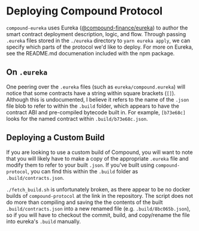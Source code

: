 # Deploying Compound Protocol

`compound-eureka` uses Eureka ([@compound-finance/eureka](https://www.npmjs.com/package/@compound-finance/eureka/v/1.0.3)) to author the smart contract deployment description, logic, and flow. Through passing `.eureka` files stored in the `./eureka` directory to `yarn eureka apply`, we can specify which parts of the protocol we'd like to deploy. For more on Eureka, see the README.md documenation included with the npm package.

## On `.eureka` 

One peering over the `.eureka` files (such as `eureka/compound.eureka`) will notice that some contracts have a string within square brackets (`[]`). Although this is undocumented, I believe it refers to the name of the `.json` file blob to refer to within the `.build` folder, which appears to have the contract ABI and pre-compiled bytecode built in. For example, `[b73e68c]` looks for the named contract within `.build/b73e68c.json`.

## Deploying a Custom Build

If you are looking to use a custom build of Compound, you will want to note that you will likely have to make a copy of the appropriate `.eureka` file and modify them to refer to your built `.json`. If you've built using `compound-protocol`, you can find this within the `.build` folder as `.build/contracts.json`.

`./fetch_build.sh` is unfortunately broken, as there appear to be no docker builds of `compound-protocol` at the link in the repository. The script does not do more than compiling and saving the the contents of the built `.build/contracts.json` into a new renamed file (e.g. `.build/8bc065b.json`), so if you will have to checkout the commit, build, and copy/rename the file into eureka's `.build` manually.

